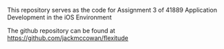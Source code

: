 This repository serves as the code for Assignment 3 of 41889 Application Development in the iOS Environment

The github repository can be found at https://github.com/jackmccowan/flexitude
